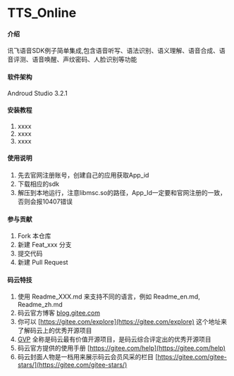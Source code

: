 # TTS_Online

#### 介绍
讯飞语音SDK例子简单集成,包含语音听写、语法识别、语义理解、语音合成、语音评测、语音唤醒、声纹密码、人脸识别等功能

#### 软件架构
Androud Studio 3.2.1


#### 安装教程

1. xxxx
2. xxxx
3. xxxx

#### 使用说明

1. 先去官网注册账号，创建自己的应用获取App_id
2. 下载相应的sdk
3. 解压到本地运行，注意libmsc.so的路径，App_Id一定要和官网注册的一致，否则会报10407错误

#### 参与贡献

1. Fork 本仓库
2. 新建 Feat_xxx 分支
3. 提交代码
4. 新建 Pull Request


#### 码云特技

1. 使用 Readme\_XXX.md 来支持不同的语言，例如 Readme\_en.md, Readme\_zh.md
2. 码云官方博客 [blog.gitee.com](https://blog.gitee.com)
3. 你可以 [https://gitee.com/explore](https://gitee.com/explore) 这个地址来了解码云上的优秀开源项目
4. [GVP](https://gitee.com/gvp) 全称是码云最有价值开源项目，是码云综合评定出的优秀开源项目
5. 码云官方提供的使用手册 [https://gitee.com/help](https://gitee.com/help)
6. 码云封面人物是一档用来展示码云会员风采的栏目 [https://gitee.com/gitee-stars/](https://gitee.com/gitee-stars/)